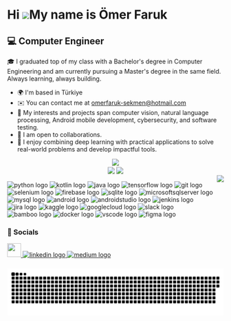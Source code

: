 Hi ![](https://user-images.githubusercontent.com/18350557/176309783-0785949b-9127-417c-8b55-ab5a4333674e.gif)My name is Ömer Faruk
==================================================================================================================================

:computer:	Computer Engineer
-----------------

🎓 I graduated top of my class with a Bachelor's degree in Computer Engineering and am currently pursuing a Master's degree in the same field. Always learning, always building.

* 🌍  I'm based in Türkiye
* ✉️  You can contact me at [omerfaruk-sekmen@hotmail.com](mailto:omerfaruk-sekmen@hotmail.com)
* 🧠  My interests and projects span computer vision, natural language processing, Android mobile development, cybersecurity, and software testing.
* 🤝  I am open to collaborations.
* 🚀 I enjoy combining deep learning with practical applications to solve real-world problems and develop impactful tools.

<div align="center">
  <img src="https://github-readme-stats.vercel.app/api?username=omerfaruksekmen&theme=aura&hide_border=true&include_all_commits=true&count_private=true" width="55%" /> </br>
  <img src="https://github-readme-streak-stats.herokuapp.com/?user=omerfaruksekmen&theme=aura&hide_border=true" width="50%" />
  <img src="https://github-readme-stats.vercel.app/api/top-langs/?username=omerfaruksekmen&theme=aura&hide_border=true&include_all_commits=true&count_private=true&layout=compact" width="36%" /> </br>
</div>

<img align="right" height="150" src="https://i.pinimg.com/originals/c3/16/27/c3162775635d404d6462187ea4b5941f.gif"  />

<p align="left">
<img src="https://cdn.jsdelivr.net/gh/devicons/devicon/icons/python/python-original.svg" height="30" alt="python logo"  />
<img src="https://cdn.jsdelivr.net/gh/devicons/devicon/icons/kotlin/kotlin-original.svg" height="30" alt="kotlin logo"  />
<img src="https://cdn.jsdelivr.net/gh/devicons/devicon/icons/java/java-original.svg" height="30" alt="java logo"  />
<img src="https://cdn.jsdelivr.net/gh/devicons/devicon/icons/tensorflow/tensorflow-original.svg" height="30" alt="tensorflow logo"  />
<img src="https://cdn.jsdelivr.net/gh/devicons/devicon/icons/git/git-original.svg" height="30" alt="git logo"  />
<img src="https://cdn.jsdelivr.net/gh/devicons/devicon/icons/selenium/selenium-original.svg" height="30" alt="selenium logo"  />
<img src="https://cdn.jsdelivr.net/gh/devicons/devicon/icons/firebase/firebase-plain.svg" height="30" alt="firebase logo"  />
<img src="https://cdn.jsdelivr.net/gh/devicons/devicon/icons/sqlite/sqlite-original.svg" height="30" alt="sqlite logo"  />
<img src="https://cdn.jsdelivr.net/gh/devicons/devicon/icons/microsoftsqlserver/microsoftsqlserver-plain.svg" height="30" alt="microsoftsqlserver logo"  />
<img src="https://cdn.jsdelivr.net/gh/devicons/devicon/icons/mysql/mysql-original.svg" height="30" alt="mysql logo"  />
<img src="https://cdn.jsdelivr.net/gh/devicons/devicon/icons/android/android-original.svg" height="30" alt="android logo"  />
<img src="https://cdn.jsdelivr.net/gh/devicons/devicon/icons/androidstudio/androidstudio-original.svg" height="30" alt="androidstudio logo"  />
<img src="https://cdn.jsdelivr.net/gh/devicons/devicon/icons/jenkins/jenkins-line.svg" height="30" alt="jenkins logo"  />
<img src="https://cdn.jsdelivr.net/gh/devicons/devicon/icons/jira/jira-original.svg" height="30" alt="jira logo"  />
<img src="https://cdn.jsdelivr.net/gh/devicons/devicon/icons/kaggle/kaggle-original.svg" height="30" alt="kaggle logo"  />
<img src="https://cdn.jsdelivr.net/gh/devicons/devicon/icons/googlecloud/googlecloud-original.svg" height="30" alt="googlecloud logo"  />
<img src="https://cdn.jsdelivr.net/gh/devicons/devicon/icons/slack/slack-original.svg" height="30" alt="slack logo"  />
<img src="https://cdn.jsdelivr.net/gh/devicons/devicon/icons/bamboo/bamboo-original.svg" height="30" alt="bamboo logo"  />
<img src="https://cdn.jsdelivr.net/gh/devicons/devicon/icons/docker/docker-original.svg" height="30" alt="docker logo"  />
<img src="https://cdn.jsdelivr.net/gh/devicons/devicon/icons/vscode/vscode-original.svg" height="30" alt="vscode logo"  />
<img src="https://cdn.jsdelivr.net/gh/devicons/devicon/icons/figma/figma-original.svg" height="30" alt="figma logo"  />
</p>

### :link: Socials

<p align="left">
<a href="https://www.github.com/omerfaruksekmen" target="_blank" rel="noreferrer"> <picture> <source media="(prefers-color-scheme: dark)" srcset="https://raw.githubusercontent.com/danielcranney/readme-generator/main/public/icons/socials/github-dark.svg" /> <source media="(prefers-color-scheme: light)" srcset="https://raw.githubusercontent.com/danielcranney/readme-generator/main/public/icons/socials/github.svg" /> <img src="https://raw.githubusercontent.com/danielcranney/readme-generator/main/public/icons/socials/github.svg" width="32" height="32" /> </picture> </a> <a href="https://www.linkedin.com/in/omerfaruksekmen/" target="_blank" rel="noreferrer"> <img src="https://img.shields.io/static/v1?message=LinkedIn&logo=linkedin&label=&color=0077B5&logoColor=white&labelColor=&style=for-the-badge" height="35" alt="linkedin logo" />
</a> <a href="http://www.medium.com/@omerfaruksekmen" target="_blank" rel="noreferrer"><img src="https://img.shields.io/static/v1?message=Medium&logo=medium&label=&color=12100E&logoColor=white&labelColor=&style=for-the-badge" height="35" alt="medium logo"/></a>
</p>

###

<p align="center">
  <img src="https://github.com/omerfaruksekmen/omerfaruksekmen/blob/output/github-snake-dark.svg" alt="snake gif">
</p>

